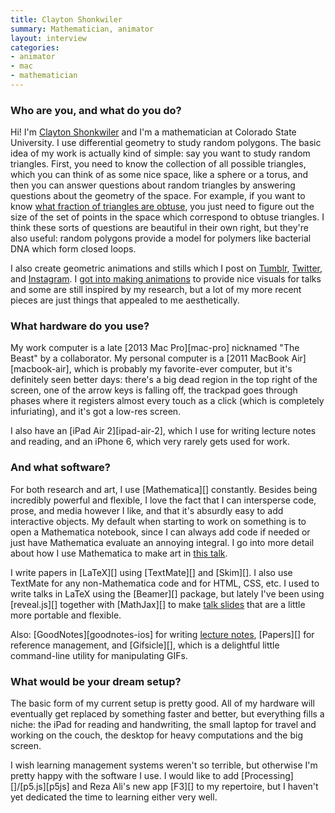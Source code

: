 ```yaml
---
title: Clayton Shonkwiler
summary: Mathematician, animator
layout: interview
categories:
- animator
- mac
- mathematician
---
```


### Who are you, and what do you do?

Hi! I'm [Clayton Shonkwiler](http://shonkwiler.org/ "Clayton's website.") and I'm a mathematician at Colorado State University. I use differential geometry to study random polygons. The basic idea of my work is actually kind of simple: say you want to study random triangles. First, you need to know the collection of all possible triangles, which you can think of as some nice space, like a sphere or a torus, and then you can answer questions about random triangles by answering questions about the geometry of the space. For example, if you want to know [what fraction of triangles are obtuse](https://www.youtube.com/watch?v=wcHHRwAfwAo "Clayton's geometry video on YouTube."), you just need to figure out the size of the set of points in the space which correspond to obtuse triangles. I think these sorts of questions are beautiful in their own right, but they're also useful: random polygons provide a model for polymers like bacterial DNA which form closed loops.

I also create geometric animations and stills which I post on [Tumblr](http://flotsam.sellingwaves.com/ "Clayton's Tumblr account."), [Twitter](https://twitter.com/shonk "Clayton's Twitter account."), and [Instagram](https://www.instagram.com/shonk/ "Clayton's Instagram account."). I [got into making animations](https://ello.co/yourdailybread/post/hj6nmr4jkexxq-1b6hg72g "An interview with Clayton about his animations.") to provide nice visuals for talks and some are still inspired by my research, but a lot of my more recent pieces are just things that appealed to me aesthetically. 

### What hardware do you use?

My work computer is a late [2013 Mac Pro][mac-pro] nicknamed "The Beast" by a collaborator. My personal computer is a [2011 MacBook Air][macbook-air], which is probably my favorite-ever computer, but it's definitely seen better days: there's a big dead region in the top right of the screen, one of the arrow keys is falling off, the trackpad goes through phases where it registers almost every touch as a click (which is completely infuriating), and it's got a low-res screen.

I also have an [iPad Air 2][ipad-air-2], which I use for writing lecture notes and reading, and an iPhone 6, which very rarely gets used for work.

### And what software?

For both research and art, I use [Mathematica][] constantly. Besides being incredibly powerful and flexible, I love the fact that I can intersperse code, prose, and media however I like, and that it's absurdly easy to add interactive objects. My default when starting to work on something is to open a Mathematica notebook, since I can always add code if needed or just have Mathematica evaluate an annoying integral. I go into more detail about how I use Mathematica to make art in [this talk](https://icerm.brown.edu/video_archive/#/play/1089 "Clayton's talk on animating mathematics.").

I write papers in [LaTeX][] using [TextMate][] and [Skim][]. I also use TextMate for any non-Mathematica code and for HTML, CSS, etc. I used to write talks in LaTeX using the [Beamer][] package, but lately I've been using [reveal.js][] together with [MathJax][] to make [talk slides](http://www.math.colostate.edu/~clayton/research/talks/random-triangles/random-triangles.html#/ "Clayton's talk about random triangles.") that are a little more portable and flexible.

Also: [GoodNotes][goodnotes-ios] for writing [lecture notes](http://www.math.colostate.edu/~clayton/teaching/m676f16/lectures/ "Some of Clayton's lecture notes."), [Papers][] for reference management, and [Gifsicle][], which is a delightful little command-line utility for manipulating GIFs.

### What would be your dream setup?

The basic form of my current setup is pretty good. All of my hardware will eventually get replaced by something faster and better, but everything fills a niche: the iPad for reading and handwriting, the small laptop for travel and working on the couch, the desktop for heavy computations and the big screen. 

I wish learning management systems weren't so terrible, but otherwise I'm pretty happy with the software I use. I would like to add [Processing][]/[p5.js][p5js] and Reza Ali's new app [F3][] to my repertoire, but I haven't yet dedicated the time to learning either very well.